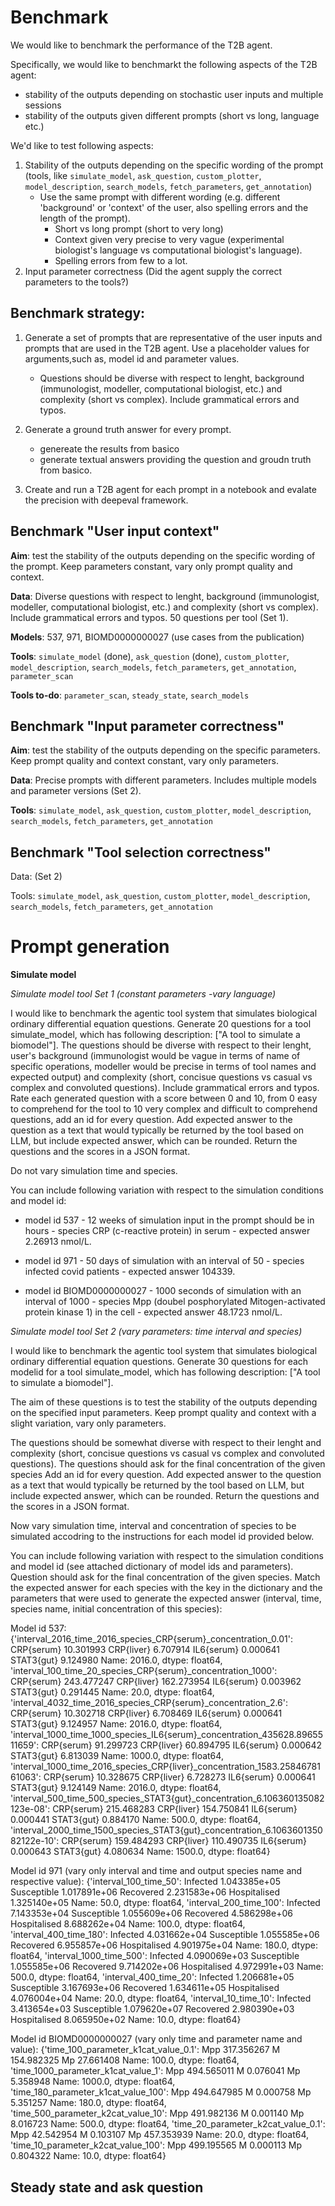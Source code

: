 # Benchmark

We would like to benchmark the performance of the T2B agent.

Specifically, we would like to benchmarkt the following aspects of the T2B agent:

* stability of the outputs depending on stochastic user inputs and multiple sessions
* stability of the outputs given different prompts (short vs long, language etc.)

We'd like to test following aspects:
1. Stability of the outputs depending on the specific wording of the prompt (tools, like `simulate_model`, `ask_question`, `custom_plotter`, `model_description`, `search_models`, `fetch_parameters`, `get_annotation`)
    * Use the same prompt with different wording (e.g. different 'background' or 'context' of the user, also spelling errors and the length of the prompt).
        * Short vs long prompt (short to very long)
        * Context given very precise to very vague (experimental biologist's language vs computational biologist's language).
        * Spelling errors from few to a lot.
2. Input parameter correctness (Did the agent supply the correct parameters to the tools?) 

## Benchmark strategy:

1. Generate a set of prompts that are representative of the user inputs and prompts that are used in the T2B agent. Use a placeholder values for arguments,such as, model id and parameter values.
    * Questions should be diverse with respect to lenght, background (immunologist, modeller, computational biologist, etc.) and complexity (short vs complex). Include grammatical errors and typos.

2. Generate a ground truth answer for every prompt.
    * genereate the results from basico
    * generate textual answers providing the question and groudn truth from basico.

3. Create and run a T2B agent for each prompt in a notebook and evalate the precision with deepeval framework.


## Benchmark "User input context" 
**Aim**: test the stability of the outputs depending on the specific wording of the prompt. Keep parameters constant, vary only prompt quality and context.

**Data**: Diverse questions with respect to lenght, background (immunologist, modeller, computational biologist, etc.) and complexity (short vs complex). Include grammatical errors and typos. 50 questions per tool (Set 1).

**Models**: 537, 971, BIOMD0000000027 (use cases from the publication)

**Tools**: `simulate_model` (done), `ask_question` (done), `custom_plotter`, `model_description`, `search_models`, `fetch_parameters`, `get_annotation`, `parameter_scan`

**Tools to-do**: `parameter_scan`, `steady_state`, `search_models`

## Benchmark "Input parameter correctness" 
**Aim**: test the stability of the outputs depending on the specific parameters. Keep prompt quality and context constant, vary only parameters.

**Data**: Precise prompts with different parameters. Includes multiple models and parameter versions (Set 2).

**Tools**: `simulate_model`, `ask_question`, `custom_plotter`, `model_description`, `search_models`, `fetch_parameters`, `get_annotation`


## Benchmark "Tool selection correctness" 
Data: (Set 2)

Tools: `simulate_model`, `ask_question`, `custom_plotter`, `model_description`, `search_models`, `fetch_parameters`, `get_annotation`


# Prompt generation


**Simulate model**

*Simulate model tool Set 1 (constant parameters -vary language)*

 I would like to benchmark the agentic tool system that simulates biological ordinary differential equation questions. Generate 20 questions for a tool simulate_model, which has following description: ["A tool to simulate a biomodel"]. The questions should be diverse with respect to their lenght, user's background (immunologist would be vague in terms of name of specific operations, modeller would be precise in terms of tool names and expected output) and complexity (short, concisue questions vs casual vs complex and convoluted questions). Include grammatical errors and typos. Rate each generated question with a score between 0 and 10, from 0 easy to comprehend for the tool to 10 very complex and difficult to comprehend questions, add an id for every question. Add expected answer to the question as a text that would typically be returned by the tool based on LLM, but include expected answer, which can be rounded. Return the questions and the scores in a JSON format.

 Do not vary simulation time and species. 

You can include following variation with respect to the simulation conditions and model id:
* model id 537 - 12 weeks of simulation input in the prompt should be in hours - species CRP (c-reactive protein) in serum - expected answer 2.26913 nmol/L.

* model id 971 - 50 days of simulation with an interval of 50 - species infected covid patients - expected answer 104339.

* model id BIOMD0000000027 - 1000 seconds of simulation with an interval of 1000 - species Mpp (doubel posphorylated Mitogen-activated protein kinase 1) in the cell - expected answer 48.1723 nmol/L.

*Simulate model tool Set 2 (vary parameters: time interval and species)*

 I would like to benchmark the agentic tool system that simulates biological ordinary differential equation questions. Generate 30 questions for each modelid for a tool simulate_model, which has following description: ["A tool to simulate a biomodel"]. 

 The aim of these questions is to test the stability of the outputs depending on the specified input parameters. Keep prompt quality and context with a slight variation, vary only parameters.
 
 The questions should be somewhat diverse with respect to their lenght and complexity (short, concisue questions vs casual vs complex and convoluted questions). The questions should ask for the final concentration of the given species Add an id for every question. Add expected answer to the question as a text that would typically be returned by the tool based on LLM, but include expected answer, which can be rounded. Return the questions and the scores in a JSON format. 

 Now vary simulation time, interval and concentration of species to be simulated accodring to the instructions for each model id provided below. 

You can include following variation with respect to the simulation conditions and model id (see attached dictionary of model ids and parameters). Question should ask for the final concentration of the given species. Match the expected answer for each species with the key in the dictionary and the parameters that were used to generate the expected answer (interval, time, species name, initial concentration of this species):

Model id 537:
{'interval_2016_time_2016_species_CRP{serum}_concentration_0.01': CRP{serum}    10.301993
 CRP{liver}     6.707914
 IL6{serum}     0.000641
 STAT3{gut}     9.124980
 Name: 2016.0, dtype: float64,
 'interval_100_time_20_species_CRP{serum}_concentration_1000': CRP{serum}    243.477247
 CRP{liver}    162.273954
 IL6{serum}      0.003962
 STAT3{gut}      0.291445
 Name: 20.0, dtype: float64,
 'interval_4032_time_2016_species_CRP{serum}_concentration_2.6': CRP{serum}    10.302718
 CRP{liver}     6.708469
 IL6{serum}     0.000641
 STAT3{gut}     9.124957
 Name: 2016.0, dtype: float64,
 'interval_1000_time_1000_species_IL6{serum}_concentration_435628.8965511659': CRP{serum}    91.299723
 CRP{liver}    60.894795
 IL6{serum}     0.000642
 STAT3{gut}     6.813039
 Name: 1000.0, dtype: float64,
 'interval_1000_time_2016_species_CRP{liver}_concentration_1583.2584678161063': CRP{serum}    10.328675
 CRP{liver}     6.728273
 IL6{serum}     0.000641
 STAT3{gut}     9.124149
 Name: 2016.0, dtype: float64,
 'interval_500_time_500_species_STAT3{gut}_concentration_6.106360135082123e-08': CRP{serum}    215.468283
 CRP{liver}    154.750841
 IL6{serum}      0.000441
 STAT3{gut}      0.884170
 Name: 500.0, dtype: float64,
 'interval_2000_time_1500_species_STAT3{gut}_concentration_6.106360135082122e-10': CRP{serum}    159.484293
 CRP{liver}    110.490735
 IL6{serum}      0.000643
 STAT3{gut}      4.080634
 Name: 1500.0, dtype: float64}
 

 Model id 971 (vary only interval and time and output species name and respective value):
{'interval_100_time_50': Infected        1.043385e+05
 Susceptible     1.017891e+06
 Recovered       2.231583e+06
 Hospitalised    1.325140e+05
 Name: 50.0, dtype: float64,
 'interval_200_time_100': Infected        7.143353e+04
 Susceptible     1.055609e+06
 Recovered       4.586298e+06
 Hospitalised    8.688262e+04
 Name: 100.0, dtype: float64,
 'interval_400_time_180': Infected        4.031662e+04
 Susceptible     1.055585e+06
 Recovered       6.955857e+06
 Hospitalised    4.901975e+04
 Name: 180.0, dtype: float64,
 'interval_1000_time_500': Infected        4.090069e+03
 Susceptible     1.055585e+06
 Recovered       9.714202e+06
 Hospitalised    4.972991e+03
 Name: 500.0, dtype: float64,
 'interval_400_time_20': Infected        1.206681e+05
 Susceptible     3.167693e+06
 Recovered       1.634611e+05
 Hospitalised    4.076004e+04
 Name: 20.0, dtype: float64,
 'interval_10_time_10': Infected        3.413654e+03
 Susceptible     1.079620e+07
 Recovered       2.980390e+03
 Hospitalised    8.065950e+02
 Name: 10.0, dtype: float64}

Model id BIOMD0000000027 (vary only time and parameter name and value):
{'time_100_parameter_k1cat_value_0.1': Mpp    317.356267
 M      154.982325
 Mp      27.661408
 Name: 100.0, dtype: float64,
 'time_1000_parameter_k1cat_value_1': Mpp    494.565011
 M        0.076041
 Mp       5.358948
 Name: 1000.0, dtype: float64,
 'time_180_parameter_k1cat_value_100': Mpp    494.647985
 M        0.000758
 Mp       5.351257
 Name: 180.0, dtype: float64,
 'time_500_parameter_k2cat_value_10': Mpp    491.982136
 M        0.001140
 Mp       8.016723
 Name: 500.0, dtype: float64,
 'time_20_parameter_k2cat_value_0.1': Mpp     42.542954
 M        0.103107
 Mp     457.353939
 Name: 20.0, dtype: float64,
 'time_10_parameter_k2cat_value_100': Mpp    499.195565
 M        0.000113
 Mp       0.804322
 Name: 10.0, dtype: float64}

 ## Steady state and ask question
